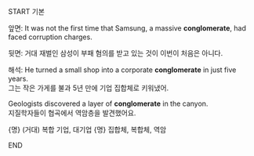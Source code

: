 START
기본

앞면:
It was not the first time that Samsung, a massive **conglomerate**, had faced corruption charges.


뒷면:
거대 재벌인 삼성이 부패 혐의를 받고 있는 것이 이번이 처음은 아니다.

해석:
He turned a small shop into a corporate **conglomerate** in just five years.  
그는 작은 가게를 불과 5년 만에 기업 집합체로 키워냈어.

Geologists discovered a layer of **conglomerate** in the canyon.  
지질학자들이 협곡에서 역암층을 발견했어요.

{명} (거대) 복합 기업, 대기업
{명} 집합체, 복합체, 역암
<!--ID: 1743588909587-->
END